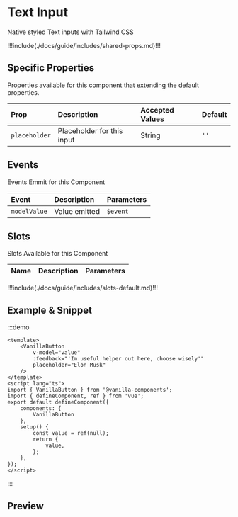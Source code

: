 # Text Input

Native styled Text inputs with Tailwind CSS

!!!include(./docs/guide/includes/shared-props.md)!!!

## Specific Properties

Properties available for this component that extending the default properties.

| Prop          | Description                | Accepted Values | Default |
|:--------------|:---------------------------|:----------------|:--------|
| `placeholder` | Placeholder for this input | String          | `''`    |

## Events

Events Emmit for this Component

| Event        | Description   | Parameters |
|:-------------|:--------------|:-----------|
| `modelValue` | Value emitted | `$event`   |

## Slots

Slots Available for this Component

| Name | Description | Parameters |
|:-----|:------------|:-----------|
!!!include(./docs/guide/includes/slots-default.md)!!!

## Example & Snippet
:::demo
```vue
<template>
    <VanillaButton 
        v-model="value"
        :feedback="'Im useful helper out here, choose wisely'"
        placeholder="Elon Musk"
    />
</template>
<script lang="ts">
import { VanillaButton } from '@vanilla-components';
import { defineComponent, ref } from 'vue';
export default defineComponent({
    components: {
        VanillaButton
    },
    setup() {
        const value = ref(null);
        return {
            value,
        };
    },
});
</script>
```
:::

## Preview
<wrapper src="components/Button/demo" />
